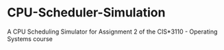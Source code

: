 # CPU-Scheduler-Simulation
A CPU Scheduling Simulator for Assignment 2 of the CIS*3110 - Operating Systems course
